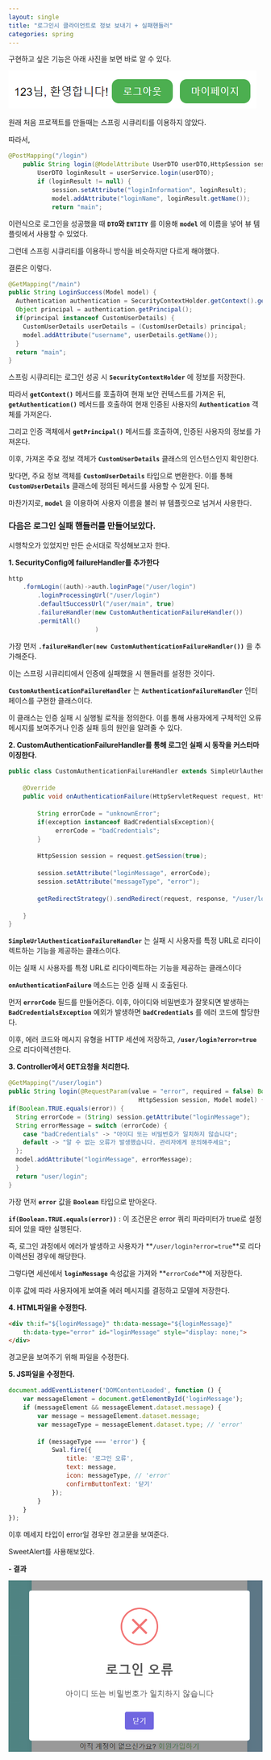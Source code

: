 ```yaml
---
layout: single
title: "로그인시 클라이언트로 정보 보내기 + 실패핸들러"
categories: spring
---
```


구현하고 싶은 기능은 아래 사진을 보면 바로 알 수 있다.

![로그인](/images/loginName.png)

원래 처음 프로젝트를 만들때는 스프링 시큐리티를 이용하지 않았다.

따라서,

```java
@PostMapping("/login")
    public String login(@ModelAttribute UserDTO userDTO,HttpSession session, Model model) {
        UserDTO loginResult = userService.login(userDTO);  
        if (loginResult != null) {
            session.setAttribute("loginInformation", loginResult);
            model.addAttribute("loginName", loginResult.getName());
            return "main";
```

이런식으로 로그인을 성공했을 때 **`DTO`와 `ENTITY`** 를 이용해 **`model`** 에 이름을 넣어 뷰 템플릿에서 사용할 수 있었다.

그런데 스프링 시큐리티를 이용하니 방식을 비슷하지만 다르게 해야했다.

결론은 이렇다.

```java
@GetMapping("/main")
public String LoginSuccess(Model model) {
  Authentication authentication = SecurityContextHolder.getContext().getAuthentication();
  Object principal = authentication.getPrincipal();
  if(principal instanceof CustomUserDetails) {
    CustomUserDetails userDetails = (CustomUserDetails) principal;
    model.addAttribute("username", userDetails.getName());
  }
  return "main";
}
```

스프링 시큐리티는 로그인 성공 시 **`SecurityContextHolder`** 에 정보를 저장한다.

따라서 **`getContext()`** 메서드를 호출하여 현재 보안 컨텍스트를 가져온 뒤, **`getAuthentication()`** 메서드를 호출하여 현재 인증된 사용자의 **`Authentication`** 객체를 가져온다.

그리고 인증 객체에서 **`getPrincipal()`** 메서드를 호출하여, 인증된 사용자의 정보를 가져온다.

이후, 가져온 주요 정보 객체가 **`CustomUserDetails`** 클래스의 인스턴스인지 확인한다. 

맞다면, 주요 정보 객체를 **`CustomUserDetails`** 타입으로 변환한다. 이를 통해 **`CustomUserDetails`** 클래스에 정의된 메서드를 사용할 수 있게 된다.

마찬가지로, **`model`** 을 이용하여 사용자 이름을 불러 뷰 템플릿으로 넘겨서 사용한다.

### 다음은 로그인 실패 핸들러를 만들어보았다.

시행착오가 있었지만 만든 순서대로 작성해보고자 한다.

**1. SecurityConfig에 failureHandler를 추가한다**

```java
http
    .formLogin((auth)->auth.loginPage("/user/login")
        .loginProcessingUrl("/user/login")
        .defaultSuccessUrl("/user/main", true)
        .failureHandler(new CustomAuthenticationFailureHandler())
        .permitAll()
						)
```

가장 먼저 **`.failureHandler(new CustomAuthenticationFailureHandler())`** 을 추가해준다.

이는 스프링 시큐리티에서 인증에 실패했을 시 핸들러를 설정한 것이다.

**`CustomAuthenticationFailureHandler`** 는 **`AuthenticationFailureHandler`** 인터페이스를 구현한 클래스이다. 

이 클래스는 인증 실패 시 실행될 로직을 정의한다. 이를 통해 사용자에게 구체적인 오류 메시지를 보여주거나 인증 실패 등의 원인을 알려줄 수 있다.

**2. CustomAuthenticationFailureHandler를 통해 로그인 실패 시 동작을 커스터마이징한다.**

```java
public class CustomAuthenticationFailureHandler extends SimpleUrlAuthenticationFailureHandler {

    @Override
    public void onAuthenticationFailure(HttpServletRequest request, HttpServletResponse response, AuthenticationException exception) throws IOException, ServletException {
       
    	String errorCode = "unknownError";
    	if(exception instanceof BadCredentialsException){
    		 errorCode = "badCredentials";
    	}
    	
    	HttpSession session = request.getSession(true);
    	
    	session.setAttribute("loginMessage", errorCode);
    	session.setAttribute("messageType", "error");
    	
    	getRedirectStrategy().sendRedirect(request, response, "/user/login?error=true");
    	
    }
}
```

**`SimpleUrlAuthenticationFailureHandler`** 는 실패 시 사용자를 특정 URL로 리다이렉트하는 기능을 제공하는 클래스이다.

이는 실패 시 사용자를 특정 URL로 리다이렉트하는 기능을 제공하는 클래스이다

**`onAuthenticationFailure`** 메소드는 인증 실패 시 호출된다.

먼저 **`errorCode`** 필드를 만들어준다. 이후, 아이디와 비밀번호가 잘못되면 발생하는 **`BadCredentialsException`** 예외가 발생하면 **`badCredentials`** 를 에러 코드에 할당한다.

이후, 에러 코드와 메시지 유형을 HTTP 세션에 저장하고, **`/user/login?error=true`** 으로 리다이렉션한다.

**3. Controller에서 GET요청을 처리한다.**

```java
@GetMapping("/user/login")
public String login(@RequestParam(value = "error", required = false) Boolean error,
									HttpSession session, Model model) {
if(Boolean.TRUE.equals(error)) {
  String errorCode = (String) session.getAttribute("loginMessage");
  String errorMessage = switch (errorCode) {
    case "badCredentials" -> "아이디 또는 비밀번호가 일치하지 않습니다";
    default -> "알 수 없는 오류가 발생했습니다. 관리자에게 문의해주세요";
  };
  model.addAttribute("loginMessage", errorMessage);
  }
  return "user/login";
}
 ```

가장 먼저 **`error`** 값을 **`Boolean`** 타입으로 받아온다.

**`if(Boolean.TRUE.equals(error))`** : 이 조건문은 error 쿼리 파라미터가 true로 설정되어 있을 때만 실행된다. 

즉, 로그인 과정에서 에러가 발생하고 사용자가 **`/user/login?error=true`**로 리다이렉션된 경우에 해당한다.

그렇다면 세션에서 **`loginMessage`** 속성값을 가져와 **`errorCode`**에 저장한다.

이후 값에 따라 사용자에게 보여줄 에러 메시지를 결정하고 모델에 저장한다.

**4. HTML파일을 수정한다.**

```html
<div th:if="${loginMessage}" th:data-message="${loginMessage}"
    th:data-type="error" id="loginMessage" style="display: none;">
</div>
```

경고문을 보여주기 위해 파일을 수정한다.

**5. JS파일을 수정한다.**

```javascript
document.addEventListener('DOMContentLoaded', function () {
    var messageElement = document.getElementById('loginMessage');
    if (messageElement && messageElement.dataset.message) {
        var message = messageElement.dataset.message;
        var messageType = messageElement.dataset.type; // 'error'

        if (messageType === 'error') {
            Swal.fire({
                title: '로그인 오류',
                text: message,
                icon: messageType, // 'error'
                confirmButtonText: '닫기'
            });
        }
    }
});
```

이후 메세지 타입이 error일 경우만 경고문을 보여준다.

SweetAlert를 사용해보았다.

**- 결과**

![result](/images/loginError.png)

